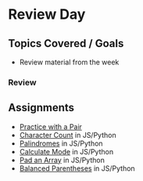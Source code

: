 # Review Day

## Topics Covered / Goals

- Review material from the week

### Review

## Assignments

- [Practice with a Pair](https://github.com/Code-Platoon-Assignments/git-pair)
- [Character Count](https://github.com/Code-Platoon-Assignments/algo-character-count) in JS/Python
- [Palindromes](https://github.com/Code-Platoon-Assignments/algo-palindromes) in JS/Python
- [Calculate Mode](https://github.com/Code-Platoon-Assignments/algo-calculate-mode) in JS/Python
- [Pad an Array](https://github.com/Code-Platoon-Assignments/algo-pad-array) in JS/Python
- [Balanced Parentheses](https://github.com/Code-Platoon-Assignments/algo-balanced-parentheses) in JS/Python

